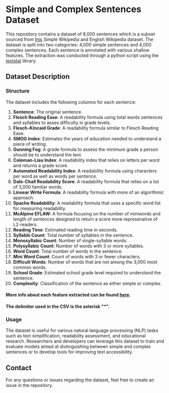 # Simple and Complex Sentences Dataset

This repository contains a dataset of 8,000 sentences which is a subset sourced from [this](https://cs.pomona.edu/~dkauchak/simplification/) Simple Wikipedia and English Wikipedia dataset. The dataset is split into two categories: 4,000 simple sentences and 4,000 complex sentences. Each sentence is annotated with various shallow features. The extraction was conducted through a python script using the [textstat](https://pypi.org/project/textstat/) library.

## Dataset Description

### Structure

The dataset includes the following columns for each sentence:

1. **Sentence**: The original sentence.
2. **Flesch Reading Ease**: A readability formula using total words sentences and syllables to asses difficulty in grade levels.
3. **Flesch-Kincaid Grade**: A readability formula similar to Flesch Reading Ease.
4. **SMOG Index**: Estimates the years of education needed to understand a piece of writing.
5. **Gunning Fog**: A grade formula to assess the minimum grade a person should be to understand the text.
6. **Coleman-Liau Index**: A readability index that relies on letters per word and returns a grade score.
7. **Automated Readability Index**: A readability formula using characters per word as well as words per sentence.
8. **Dale-Chall Readability Score**: A readability formula that relies on a list of 3,000 familiar words.
9. **Linsear Write Formula**: A readability formula with more of an algorithmic approach.
10. **Spache Readability**: A readability formula that uses a specific word list for measuring readability.
11. **McAlpine EFLAW**: A formula focusing on the number of miniwords and length of sentences designed to return a score more represenative of L2-readers.
12. **Reading Time**: Estimated reading time in seconds.
13. **Syllable Count**: Total number of syllables in the sentence.
14. **Monosyllabic Count**: Number of single-syllable words.
15. **Polysyllabic Count**: Number of words with 3 or more syllables.
16. **Word Count**: Total number of words in the sentence.
17. **Mini Word Count**: Count of words with 3 or fewer characters.
18. **Difficult Words**: Number of words that are not among the 3,000 most common words.
19. **School Grade**: Estimated school grade level required to understand the sentence.
20. **Complexity**: Classification of the sentence as either simple or complex.

#### More info about each feature extracted can be found [here](https://pypi.org/project/textstat/).

#### The delimiter used in the CSV is the asterisk "*".

### Usage

The dataset is useful for various natural language processing (NLP) tasks such as text simplification, readability assessment, and educational research. Researchers and developers can leverage this dataset to train and evaluate models aimed at distinguishing between simple and complex sentences or to develop tools for improving text accessibility.

## Contact

For any questions or issues regarding the dataset, feel free to create an issue in the repository.
